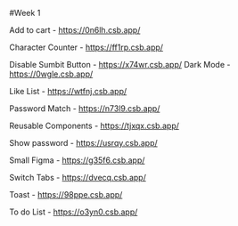 #Week 1

Add to cart - https://0n6lh.csb.app/

Character Counter - https://ff1rp.csb.app/ 

Disable Sumbit Button - https://x74wr.csb.app/
Dark Mode - https://0wgle.csb.app/

Like List - https://wtfnj.csb.app/

Password  Match - https://n73l9.csb.app/

Reusable Components - https://tjxqx.csb.app/

Show password - https://usrqy.csb.app/

Small Figma - https://g35f6.csb.app/

Switch Tabs - https://dvecq.csb.app/

Toast - https://98ppe.csb.app/

To do List - https://o3yn0.csb.app/
